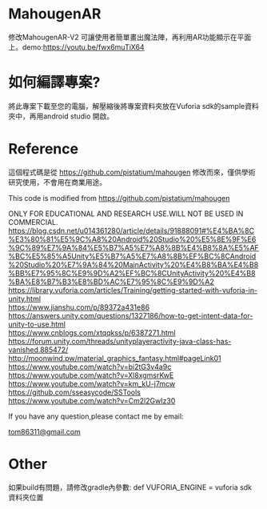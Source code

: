 # MahougenAR
  修改MahougenAR-V2
  可讓使用者簡單畫出魔法陣，再利用AR功能顯示在平面上。demo:https://youtu.be/fwx6muTiX64
# 如何編譯專案?
  將此專案下載至您的電腦，解壓縮後將專案資料夾放在Vuforia sdk的sample資料夾中，再用android studio 開啟。

# Reference
  這個程式碼是從 https://github.com/pistatium/mahougen 修改而來，僅供學術研究使用，不會用在商業用途。
  
  This code is modified from https://github.com/pistatium/mahougen
  
  ONLY FOR EDUCATIONAL AND RESEARCH USE.WILL NOT BE USED IN COMMERCIAL.
  https://blog.csdn.net/u014361280/article/details/91888091#%E4%BA%8C%E3%80%81%E5%9C%A8%20Android%20Studio%20%E5%8E%9F%E6%9C%89%E7%9A%84%E5%B7%A5%E7%A8%8B%E4%B8%8A%E5%AF%BC%E5%85%A5Unity%E5%B7%A5%E7%A8%8B%EF%BC%8CAndroid%20Studio%20%E7%9A%84%20MainActivity%20%E4%B8%BA%E4%B8%BB%E7%95%8C%E9%9D%A2%EF%BC%8CUnityActivity%20%E4%B8%BA%E8%B7%B3%E8%BD%AC%E7%95%8C%E9%9D%A2  
  https://library.vuforia.com/articles/Training/getting-started-with-vuforia-in-unity.html  
  https://www.jianshu.com/p/89372a431e86  
  https://answers.unity.com/questions/1327186/how-to-get-intent-data-for-unity-to-use.html  
  https://www.cnblogs.com/xtqqkss/p/6387271.html  
  https://forum.unity.com/threads/unityplayeractivity-java-class-has-vanished.885472/  
  http://moonwind.pw/material_graphics_fantasy.html#pageLink01  
  https://www.youtube.com/watch?v=bi2tG3v4a9c  
  https://www.youtube.com/watch?v=Xl8xgmsrKwE  
  https://www.youtube.com/watch?v=km_kU-j7mcw  
  https://github.com/sseasycode/SSTools  
  https://www.youtube.com/watch?v=Cm2l2GwIz30  
  
  If you have any question,please contact me by email:
  
  tom86311@gmail.com
  
# Other
  如果build有問題，請修改gradle內參數:
   def VUFORIA_ENGINE = vuforia sdk 資料夾位置
